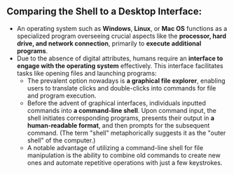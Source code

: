 ## Comparing the Shell to a Desktop Interface:
- An operating system such as **Windows**, **Linux**, or **Mac OS** functions as a specialized program overseeing crucial aspects like the **processor, hard drive, and network connection**, primarily to **execute additional programs**.
- Due to the absence of digital attributes, humans require an **interface to engage with the operating system** effectively. This interface facilitates tasks like opening files and launching programs:
    - The prevalent option nowadays is **a graphical file explorer**, enabling users to translate clicks and double-clicks into commands for file and program execution.
    - Before the advent of graphical interfaces, individuals inputted commands into **a command-line shell**. Upon command input, the shell initiates corresponding programs, presents their output in **a human-readable format**, and then prompts for the subsequent command. (The term "shell" metaphorically suggests it as the "outer shell" of the computer.)
    - A notable advantage of utilizing a command-line shell for file manipulation is the ability to combine old commands to create new ones and automate repetitive operations with just a few keystrokes.


